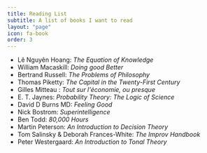 ```yaml
---
title: Reading List
subtitle: A list of books I want to read
layout: "page"
icon: fa-book
order: 3
---
```



- Lê Nguyên Hoang: *The Equation of Knowledge*
- William Macaskill: *Doing good Better*
- Bertrand Russell: *The Problems of Philosophy*
- Thomas Piketty: *The Capital in the Twenty-First Century*
- Gilles Mitteau : *Tout sur l'économie, ou presque*
- E. T. Jaynes: *Probability Theory: The Logic of Science*
- David D Burns MD: *Feeling Good*
- Nick Bostrom: *Superintelligence*
- Ben Todd: *80,000 Hours*
- Martin Peterson: *An Introduction to Decision Theory*
- Tom Salinsky & Deborah Frances-White: *The Improv Handbook*
- Peter Westergaard: *An Introduction to Tonal Theory*
